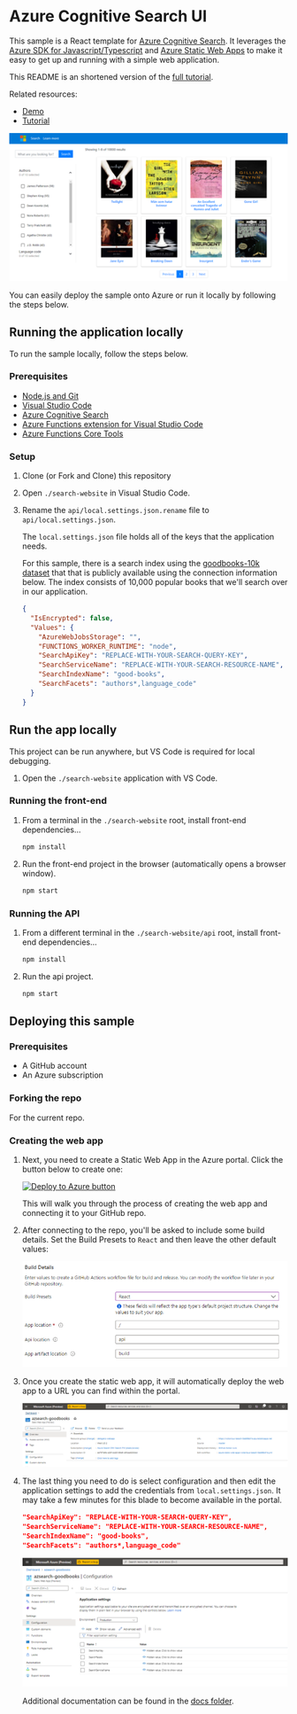 # Azure Cognitive Search UI

This sample is a React template for [Azure Cognitive Search](https://docs.microsoft.com/en-us/azure/search/search-what-is-azure-search). It leverages the [Azure SDK for Javascript/Typescript](https://github.com/Azure/azure-sdk-for-js/tree/master/sdk/search/search-documents/) and [Azure Static Web Apps](https://aka.ms/swadocs) to make it easy to get up and running with a simple web application.

This README is an shortened version of the [full tutorial](https://aka.ms/search-website-tutorial). 

Related resources:

* [Demo](https://victorious-beach-0ab88b51e.azurestaticapps.net/)
* [Tutorial](https://aka.ms/search-website-tutorial)

![Screenshot of sample web app](./images/web-app.png)

You can easily deploy the sample onto Azure or run it locally by following the steps below.

## Running the application locally

To run the sample locally, follow the steps below.

### Prerequisites

* [Node.js and Git](https://nodejs.org/)
* [Visual Studio Code](https://code.visualstudio.com/Download)
* [Azure Cognitive Search](https://docs.microsoft.com/azure/search/search-create-service-portal)
* [Azure Functions extension for Visual Studio Code](https://marketplace.visualstudio.com/items?itemName=ms-azuretools.vscode-azurefunctions&WT.mc_id=shopathome-github-jopapa)
* [Azure Functions Core Tools](https://docs.microsoft.com/azure/azure-functions/functions-run-local?WT.mc_id=shopathome-github-jopapa)

### Setup

1. Clone (or Fork and Clone) this repository
1. Open `./search-website` in Visual Studio Code. 
1. Rename the `api/local.settings.json.rename` file to `api/local.settings.json`.

    The `local.settings.json` file holds all of the keys that the application needs.
    
    For this sample, there is a search index using the [goodbooks-10k dataset](https://github.com/zygmuntz/goodbooks-10k) that that is publicly available using the connection information below. The index consists of 10,000 popular books that we'll search over in our application.
    
    ```json
    {
      "IsEncrypted": false,
      "Values": {
        "AzureWebJobsStorage": "",
        "FUNCTIONS_WORKER_RUNTIME": "node",
        "SearchApiKey": "REPLACE-WITH-YOUR-SEARCH-QUERY-KEY",
        "SearchServiceName": "REPLACE-WITH-YOUR-SEARCH-RESOURCE-NAME",
        "SearchIndexName": "good-books",
        "SearchFacets": "authors*,language_code"
      }
    }
    ```

## Run the app locally

This project can be run anywhere, but VS Code is required for local debugging.

1. Open the `./search-website` application with VS Code.

### Running the front-end

1. From a terminal in the `./search-website` root, install front-end dependencies...

   ```bash
   npm install
   ```

1. Run the front-end project in the browser (automatically opens a browser window).

   ```bash
   npm start
   ```

### Running the API

1. From a different terminal in the `./search-website/api` root, install front-end dependencies...

   ```bash
   npm install
   ```

1. Run the api project.

   ```bash
   npm start
   ```

## Deploying this sample

### Prerequisites

- A GitHub account
- An Azure subscription

### Forking the repo

For the current repo. 

### Creating the web app

1. Next, you need to create a Static Web App in the Azure portal. Click the button below to create one:

    [![Deploy to Azure button](https://aka.ms/deploytoazurebutton)](https://portal.azure.com/?feature.customportal=false#create/Microsoft.StaticApp)

    This will walk you through the process of creating the web app and connecting it to your GitHub repo.

1. After connecting to the repo, you'll be asked to include some build details. Set the Build Presets to `React` and then leave the other default values:

    ![Azure Static Web Apps Configuration Screenshot](./images/setup.png)

1. Once you create the static web app, it will automatically deploy the web app to a URL you can find within the portal.

    ![Azure Static Web Apps Configuration Screenshot](./images/static-web.png)

1. The last thing you need to do is select configuration and then edit the application settings to add the credentials from `local.settings.json`. It may take a few minutes for this blade to become available in the portal.

    ```json
    "SearchApiKey": "REPLACE-WITH-YOUR-SEARCH-QUERY-KEY",
    "SearchServiceName": "REPLACE-WITH-YOUR-SEARCH-RESOURCE-NAME",
    "SearchIndexName": "good-books",
    "SearchFacets": "authors*,language_code"
    ```

    ![Azure Static Web Apps Configuration Screenshot](./images/config.png)

    Additional documentation can be found in the [docs folder](./docs).
